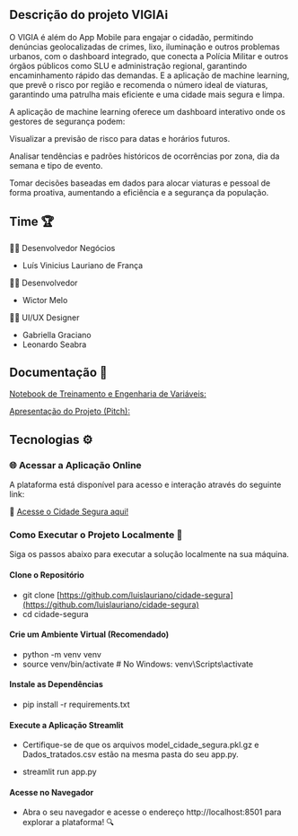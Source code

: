 ## Descrição do projeto VIGIAℹ️
O VIGIA é além do App Mobile para engajar o cidadão, permitindo denúncias geolocalizadas de crimes, lixo, iluminação e outros problemas urbanos, com o dashboard integrado, que conecta a Polícia Militar e outros órgãos públicos como SLU e administração regional, garantindo encaminhamento rápido das demandas. E a aplicação de machine learning, que prevê o risco por região e recomenda o número ideal de viaturas, garantindo uma patrulha mais eficiente e uma cidade mais segura e limpa.

A aplicação de machine learning oferece um dashboard interativo onde os gestores de segurança podem:

Visualizar a previsão de risco para datas e horários futuros.

Analisar tendências e padrões históricos de ocorrências por zona, dia da semana e tipo de evento.

Tomar decisões baseadas em dados para alocar viaturas e pessoal de forma proativa, aumentando a eficiência e a segurança da população.

## Time 🏆
👨‍💻 Desenvolvedor Negócios

* Luís Vinicius Lauriano de França

👨‍💻 Desenvolvedor 

* Wictor Melo

👨‍💻 UI/UX Designer

* Gabriella Graciano
* Leonardo Seabra

## Documentação 📄

[Notebook de Treinamento e Engenharia de Variáveis:](https://github.com/luislauriano/cidade-segura/blob/main/Modelo_ML_Cidade_Segura.ipynb)

[Apresentação do Projeto (Pitch):]()

## Tecnologias ⚙️

### 🌐 Acessar a Aplicação Online
A plataforma está disponível para acesso e interação através do seguinte link:

🔗 [Acesse o Cidade Segura aqui!](https://cidade-segura.streamlit.app/)

### Como Executar o Projeto Localmente 🚀
Siga os passos abaixo para executar a solução localmente na sua máquina.

#### Clone o Repositório

* git clone [https://github.com/luislauriano/cidade-segura](https://github.com/luislauriano/cidade-segura) 
* cd cidade-segura

#### Crie um Ambiente Virtual (Recomendado)

* python -m venv venv
* source venv/bin/activate  # No Windows: venv\Scripts\activate

#### Instale as Dependências

  *   pip install -r requirements.txt

#### Execute a Aplicação Streamlit

* Certifique-se de que os arquivos model_cidade_segura.pkl.gz e Dados_tratados.csv estão na mesma pasta do seu app.py.

* streamlit run app.py

#### Acesse no Navegador

* Abra o seu navegador e acesse o endereço http://localhost:8501 para explorar a plataforma! 🔍
